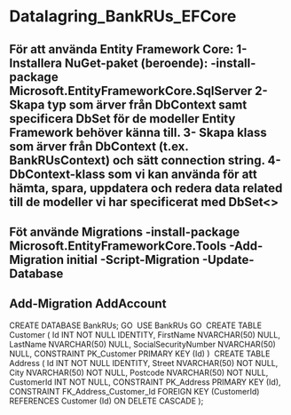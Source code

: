 ﻿# Datalagring_BankRUs_EFCore

För att använda Entity Framework Core:
1- Installera NuGet-paket (beroende):
-install-package Microsoft.EntityFrameworkCore.SqlServer
2- Skapa typ som ärver från DbContext samt specificera DbSet för de modeller Entity Framework behöver känna till.
3- Skapa klass som ärver från DbContext (t.ex. BankRUsContext) och sätt connection string.
4- DbContext-klass som vi kan använda för att hämta, spara, uppdatera och redera data related till de modeller vi har specificerat med DbSet<>
------------
Föt använde Migrations 
-install-package Microsoft.EntityFrameworkCore.Tools
-Add-Migration initial
-Script-Migration
-Update-Database
----------
Add-Migration AddAccount
---------------
﻿CREATE DATABASE BankRUs;
GO
​
USE BankRUs
GO
​
CREATE TABLE Customer
(
    Id INT NOT NULL IDENTITY,
    FirstName NVARCHAR(50) NULL,
    LastName NVARCHAR(50) NULL,
    SocialSecurityNumber NVARCHAR(50) NULL,
    CONSTRAINT PK_Customer PRIMARY KEY (Id)
)
​
CREATE TABLE Address
(
    Id INT NOT NULL IDENTITY,
    Street NVARCHAR(50) NOT NULL,
    City NVARCHAR(50) NOT NULL,
    Postcode NVARCHAR(50) NOT NULL,
    CustomerId INT NOT NULL,
    CONSTRAINT PK_Address PRIMARY KEY (Id),
    CONSTRAINT FK_Address_Customer_Id FOREIGN KEY (CustomerId) 
        REFERENCES Customer (Id) ON DELETE CASCADE
);